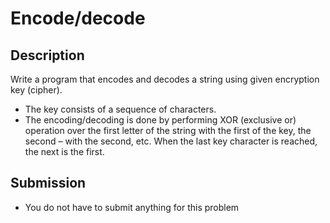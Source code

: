 # Encode/decode

## Description
Write a program that encodes and decodes a string using given encryption key (cipher).
- The key consists of a sequence of characters. 
- The encoding/decoding is done by performing XOR (exclusive or) operation over the first letter of the string with the first of the key, the second – with the second, etc. When the last key character is reached, the next is the first.

## Submission
- You do not have to submit anything for this problem
